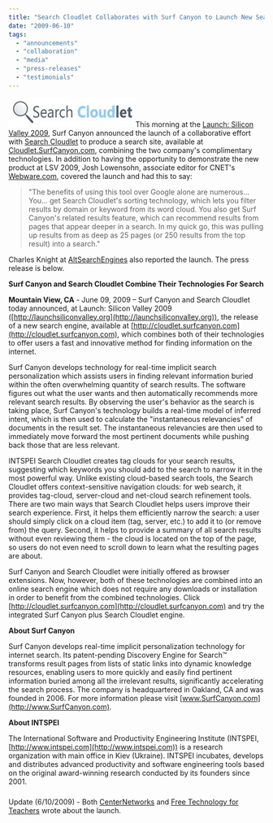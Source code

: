 ```yaml
---
title: "Search Cloudlet Collaborates with Surf Canyon to Launch New Search Site"
date: "2009-06-10"
tags: 
  - "announcements"
  - "collaboration"
  - "media"
  - "press-releases"
  - "testimonials"
---
```


![Search Cloudlet Logo](/assets/images/rank-dynamics/search-cloudlet-logo.jpg "Search Cloudlet Logo")This morning at the [Launch: Silicon Valley 2009](http://blog.surfcanyon.com/2009/05/26/launch-silicon-valley-2009-selection/), Surf Canyon announced the launch of a collaborative effort with [Search Cloudlet](http://www.getcloudlet.com/) to produce a search site, available at [Cloudlet.SurfCanyon.com](http://cloudlet.surfcanyon.com), combining the two company's complimentary technologies. In addition to having the opportunity to demonstrate the new product at LSV 2009, Josh Lowensohn, associate editor for CNET's [Webware.com](http://news.cnet.com/8301-17939_109-10260509-2.html), covered the launch and had this to say:

> "The benefits of using this tool over Google alone are numerous... You... get Search Cloudlet's sorting technology, which lets you filter results by domain or keyword from its word cloud. You also get Surf Canyon's related results feature, which can recommend results from pages that appear deeper in a search. In my quick go, this was pulling up results from as deep as 25 pages (or 250 results from the top result) into a search."

Charles Knight at [AltSearchEngines](http://www.altsearchengines.com/2009/06/09/surf-canyon-search-cloudlet-surf-cloud/) also reported the launch. The press release is below.

**Surf Canyon and Search Cloudlet Combine Their Technologies For Search**

**Mountain View, CA** - June 09, 2009 – Surf Canyon and Search Cloudlet today announced, at Launch: Silicon Valley 2009 ([http://launchsiliconvalley.org](http://launchsiliconvalley.org)), the release of a new search engine, available at [http://cloudlet.surfcanyon.com](http://cloudlet.surfcanyon.com), which combines both of their technologies to offer users a fast and innovative method for finding information on the internet.

Surf Canyon develops technology for real-time implicit search personalization which assists users in finding relevant information buried within the often overwhelming quantity of search results. The software figures out what the user wants and then automatically recommends more relevant search results. By observing the user's behavior as the search is taking place, Surf Canyon's technology builds a real-time model of inferred intent, which is then used to calculate the "instantaneous relevancies" of documents in the result set. The instantaneous relevancies are then used to immediately move forward the most pertinent documents while pushing back those that are less relevant.

INTSPEI Search Cloudlet creates tag clouds for your search results, suggesting which keywords you should add to the search to narrow it in the most powerful way. Unlike existing cloud-based search tools, the Search Cloudlet offers context-sensitive navigation clouds: for web search, it provides tag-cloud, server-cloud and net-cloud search refinement tools. There are two main ways that Search Cloudlet helps users improve their search experience. First, it helps them efficiently narrow the search: a user should simply click on a cloud item (tag, server, etc.) to add it to (or remove from) the query. Second, it helps to provide a summary of all search results without even reviewing them - the cloud is located on the top of the page, so users do not even need to scroll down to learn what the resulting pages are about.

Surf Canyon and Search Cloudlet were initially offered as browser extensions. Now, however, both of these technologies are combined into an online search engine which does not require any downloads or installation in order to benefit from the combined technologies. Click [http://cloudlet.surfcanyon.com](http://cloudlet.surfcanyon.com) and try the integrated Surf Canyon plus Search Cloudlet engine.

**About Surf Canyon**

Surf Canyon develops real-time implicit personalization technology for internet search. Its patent-pending Discovery Engine for Search™ transforms result pages from lists of static links into dynamic knowledge resources, enabling users to more quickly and easily find pertinent information buried among all the irrelevant results, significantly accelerating the search process. The company is headquartered in Oakland, CA and was founded in 2006. For more information please visit [www.SurfCanyon.com](http://www.SurfCanyon.com).

**About INTSPEI**

The International Software and Productivity Engineering Institute (INTSPEI, [http://www.intspei.com](http://www.intspei.com)) is a research organization with main office in Kiev (Ukraine). INTSPEI incubates, develops and distributes advanced productivity and software engineering tools based on the original award-winning research conducted by its founders since 2001.

###

Update (6/10/2009) - Both [CenterNetworks](http://www.centernetworks.com/surf-canyon-and-search-cloudlet) and [Free Technology for Teachers](http://www.freetech4teachers.com/2009/06/cloudlet-and-surf-canyon-combine-to.html) wrote about the launch.
